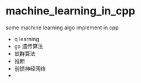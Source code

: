 # machine_learning_in_cpp
some machine learning algo implement in cpp
- q learning
- ga 遗传算法
- 蚁群算法
- 推断
- 前馈神经网络
- 